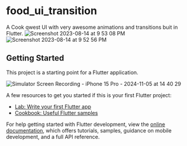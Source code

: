 # food_ui_transition

A Cook qwest UI with very awesome animations and transitions buit in Flutter.
![Screenshot 2023-08-14 at 9 53 08 PM](https://github.com/SwaroopSambhayya/Food-UI-Transition/assets/31922733/203f1684-d6bd-481a-b890-af16c5a5b5e1)
![Screenshot 2023-08-14 at 9 52 56 PM](https://github.com/SwaroopSambhayya/Food-UI-Transition/assets/31922733/6a25d3d1-e462-462f-957a-ab57e5f30959)




## Getting Started

This project is a starting point for a Flutter application.

![Simulator Screen Recording - iPhone 15 Pro - 2024-11-05 at 14 40 29](https://github.com/user-attachments/assets/a74c694e-9834-4395-9611-34c74948ab30)

A few resources to get you started if this is your first Flutter project:

- [Lab: Write your first Flutter app](https://docs.flutter.dev/get-started/codelab)
- [Cookbook: Useful Flutter samples](https://docs.flutter.dev/cookbook)

For help getting started with Flutter development, view the
[online documentation](https://docs.flutter.dev/), which offers tutorials,
samples, guidance on mobile development, and a full API reference.

